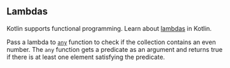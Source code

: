 ## Lambdas

Kotlin supports functional programming.
Learn about [lambdas](https://kotlinlang.org/docs/reference/lambdas.html#lambda-expressions-and-anonymous-functions) in Kotlin.

Pass a lambda to [`any`](https://kotlinlang.org/api/latest/jvm/stdlib/kotlin.collections/kotlin.-iterable/any.html)
function to check if the collection contains an even number.
The `any` function gets a predicate as an argument and returns true if there is at least one element satisfying the predicate.
